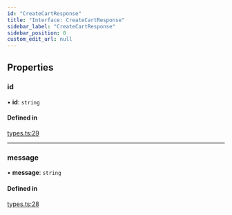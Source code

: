 ```yaml
---
id: "CreateCartResponse"
title: "Interface: CreateCartResponse"
sidebar_label: "CreateCartResponse"
sidebar_position: 0
custom_edit_url: null
---
```


## Properties

### id

• **id**: `string`

#### Defined in

[types.ts:29](https://github.com/Project-Krypto/ReactPayVault/blob/ca186c4/src/lib/types.ts#L29)

___

### message

• **message**: `string`

#### Defined in

[types.ts:28](https://github.com/Project-Krypto/ReactPayVault/blob/ca186c4/src/lib/types.ts#L28)
